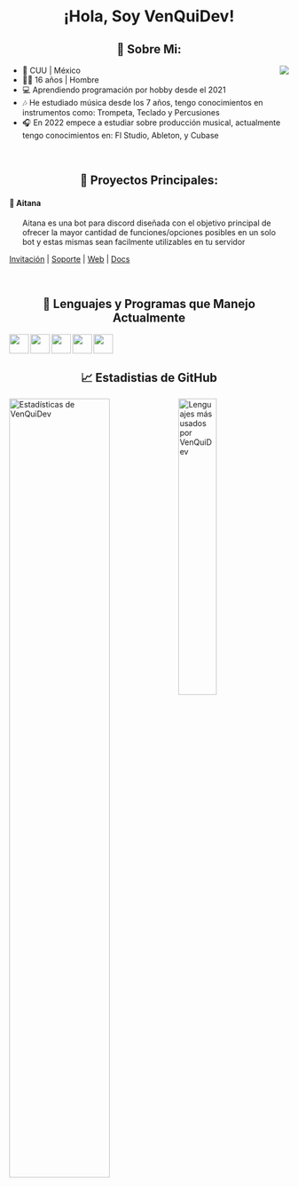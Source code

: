 <h1 id="-hola-soy-venquidev-" align="center">¡Hola, Soy VenQuiDev!</h1>

<h2 id="-sobre-mi-" align="center">🎈 Sobre Mi:</h2>
<p><a href="https://discord.com/users/447843518954602526"><img src="https://lanyard.cnrad.dev/api/447843518954602526?idleMessage=Desarrollador%20De%20Bots%20Para%20Discord" align="right" /></a></p>
<ul>
<li>🐄 CUU | México</li>
<li>🧑🏻 16 años | Hombre</li>
<li>💻 Aprendiendo programación por hobby desde el 2021</li>
<li>🎶 He estudiado música desde los 7 años, tengo conocimientos en instrumentos como: Trompeta, Teclado y Percusiones</li>
<li>🎧 En 2022 empece a estudiar sobre producción musical, actualmente tengo conocimientos en:  Fl Studio, Ableton, y Cubase</li>
</ul>

<br>

<h2 id="-proyectos-principales-" align="center">💎 Proyectos Principales:</h2>

<h4 id="-aitana">🤖 Aitana</h4>
<ul>
<p>Aitana es una bot para discord diseñada con el objetivo principal de ofrecer la mayor cantidad de funciones/opciones posibles en un solo bot y estas mismas sean facilmente utilizables en tu servidor</p>
</ul>
<p><a href="https://discord.com/api/oauth2/authorize?client_id=967263754301607996&permissions=8&scope=bot%20applications.commands">Invitación</a> | <a href="https://discord.gg/Sy4uZcvvTe">Soporte</a> | <a href="https://aitana.ga/">Web</a> | <a href="https://docs.aitana.ga/">Docs</a></p>

<br>

<h2 id="-lenguajes-y-programas-que-manejo-actualmente" align="center">👑 Lenguajes y Programas que Manejo Actualmente</h2>
<p>

<p><a href="https://developer.mozilla.org/en-US/docs/Glossary/HTML5"><img src="https://cdn.discordapp.com/attachments/1010292896840298599/1022300943078920213/html.png" align="left" height="35" /></a></p>
<p><a href="https://developer.mozilla.org/en-US/docs/Web/CSS"><img src="https://cdn.discordapp.com/attachments/1010292896840298599/1022301113199890542/css.png" align="left" height="35" /></a></p>
<p><a href="https://developer.mozilla.org/en-US/docs/Web/JavaScript"><img src="https://cdn.discordapp.com/attachments/1010292896840298599/1022301461780111390/js.png" align="left" height="35" /></a></p>
<p><a href="https://nodejs.org/es/docs/"><img src="https://cdn.discordapp.com/attachments/1010292896840298599/1022300009150029955/node-js.png" align="left" height="35" /></a></p>
<p><a href="https://www.image-line.com/fl-studio-learning/fl-studio-online-manual/"><img src="https://cdn.discordapp.com/attachments/1010292896840298599/1022301793310486608/fl-studio.png" align="left" height="35" /></a></p>
<p></p>

<br>
<br></p>

<h2 id="-estadisticas-de-github" align="center">📈 Estadistias de GitHub</h2>
<p><img align="left" src="https://github-readme-stats.vercel.app/api?username=VenQuiDev&&show_icons=true&include_all_commits=true&title_color=fff&icon_color=79ff97&text_color=efefef&bg_color=24292e" alt="Estadísticas de VenQuiDev" width="60%"></p>
<p><img src="https://github-readme-stats.vercel.app/api/top-langs/?username=VenQuiDev&show_icons=true&hide_border=true&theme=radical" width="37%" alt="Lenguajes más usados por VenQuiDev"></p>
